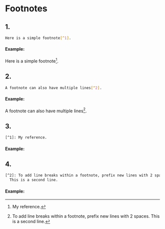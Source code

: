 # Footnotes

## 1.
```bash
Here is a simple footnote[^1].
```
#### Example:
Here is a simple footnote[^1].



## 2.
```bash
A footnote can also have multiple lines[^2].
```
#### Example:
A footnote can also have multiple lines[^2].



## 3.
```bash
[^1]: My reference.
```
#### Example:
[^1]: My reference.



## 4.
```bash
[^2]: To add line breaks within a footnote, prefix new lines with 2 spaces.
  This is a second line.
```
#### Example:
[^2]: To add line breaks within a footnote, prefix new lines with 2 spaces.
  This is a second line.


